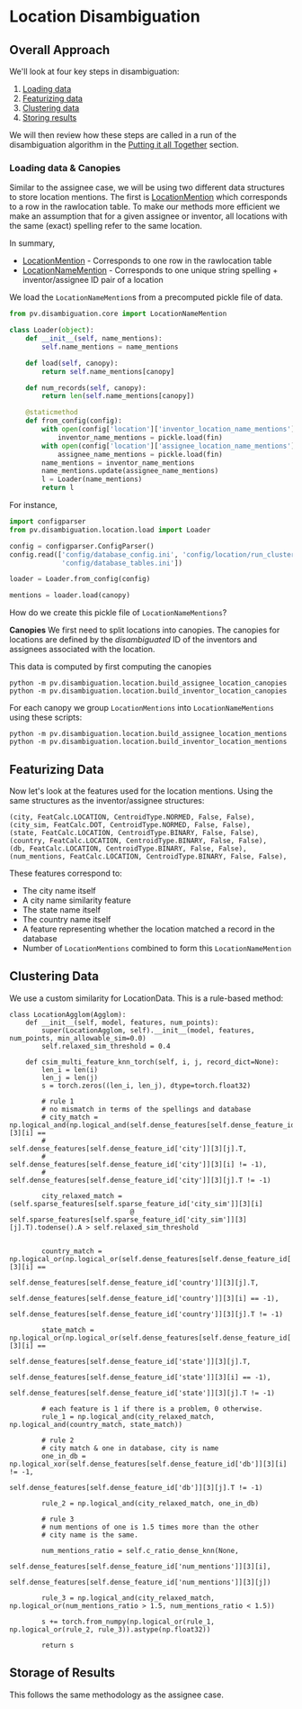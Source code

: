 # Location Disambiguation

## Overall Approach

We'll look at four key steps in disambiguation:

1. [Loading data](#Loading-data)
2. [Featurizing data](#Featurizing-data)
3. [Clustering data](#Clustering-data)
4. [Storing results](#Storing-results)

We will then review how these steps are called
in a run of the disambiguation algorithm in the
[Putting it all Together](#Putting-it-all-Together) section.

### Loading data & Canopies

Similar to the assignee case, we will be using two different
data structures to store location mentions. The first is
[LocationMention](../pv/disambiguation/core.py#L174) which corresponds
to a row in the rawlocation table. To make our methods more efficient
we make an assumption that for a given assignee or inventor,
all locations with the same (exact) spelling refer to the same
location.

In summary,
- [LocationMention](../pv/disambiguation/core.py#L174) - Corresponds to one row in the rawlocation table
- [LocationNameMention](../pv/disambiguation/core.py#L312) - Corresponds to one unique string spelling + inventor/assignee ID pair of a location

We load the `LocationNameMention`s from a precomputed pickle file of data.

```Python
from pv.disambiguation.core import LocationNameMention
```

```Python
class Loader(object):
    def __init__(self, name_mentions):
        self.name_mentions = name_mentions

    def load(self, canopy):
        return self.name_mentions[canopy]

    def num_records(self, canopy):
        return len(self.name_mentions[canopy])

    @staticmethod
    def from_config(config):
        with open(config['location']['inventor_location_name_mentions'], 'rb') as fin:
            inventor_name_mentions = pickle.load(fin)
        with open(config['location']['assignee_location_name_mentions'], 'rb') as fin:
            assignee_name_mentions = pickle.load(fin)
        name_mentions = inventor_name_mentions
        name_mentions.update(assignee_name_mentions)
        l = Loader(name_mentions)
        return l
```

For instance,

```Python
import configparser
from pv.disambiguation.location.load import Loader

config = configparser.ConfigParser()
config.read(['config/database_config.ini', 'config/location/run_clustering.ini',
             'config/database_tables.ini'])

loader = Loader.from_config(config)

mentions = loader.load(canopy)
```

How do we create this pickle file of `LocationNameMentions`?

**Canopies** We first need to split locations into canopies. The canopies
for locations are defined by the *disambiguated* ID of the inventors
and assignees associated with the location.

This data is computed by first computing the canopies

```
python -m pv.disambiguation.location.build_assignee_location_canopies
python -m pv.disambiguation.location.build_inventor_location_canopies
```

For each canopy we group `LocationMentions` into `LocationNameMentions`
using these scripts:

```
python -m pv.disambiguation.location.build_assignee_location_mentions
python -m pv.disambiguation.location.build_inventor_location_mentions
```

## Featurizing Data

Now let's look at the features used for the location
mentions. Using the same structures as the inventor/assignee
structures:

```
(city, FeatCalc.LOCATION, CentroidType.NORMED, False, False),
(city_sim, FeatCalc.DOT, CentroidType.NORMED, False, False),
(state, FeatCalc.LOCATION, CentroidType.BINARY, False, False),
(country, FeatCalc.LOCATION, CentroidType.BINARY, False, False),
(db, FeatCalc.LOCATION, CentroidType.BINARY, False, False),
(num_mentions, FeatCalc.LOCATION, CentroidType.BINARY, False, False),
```

These features correspond to:

* The city name itself
* A city name similarity feature
* The state name itself
* The country name itself
* A feature representing whether the location matched a record in the database
* Number of `LocationMentions` combined to form this `LocationNameMention`


## Clustering Data

We use a custom similarity for LocationData.
This is a rule-based method:

```
class LocationAgglom(Agglom):
    def __init__(self, model, features, num_points):
        super(LocationAgglom, self).__init__(model, features, num_points, min_allowable_sim=0.0)
        self.relaxed_sim_threshold = 0.4

    def csim_multi_feature_knn_torch(self, i, j, record_dict=None):
        len_i = len(i)
        len_j = len(j)
        s = torch.zeros((len_i, len_j), dtype=torch.float32)

        # rule 1
        # no mismatch in terms of the spellings and database
        # city_match = np.logical_and(np.logical_and(self.dense_features[self.dense_feature_id['city']][3][i] ==
        #                                            self.dense_features[self.dense_feature_id['city']][3][j].T,
        #                                            self.dense_features[self.dense_feature_id['city']][3][i] != -1),
        #                             self.dense_features[self.dense_feature_id['city']][3][j].T != -1)

        city_relaxed_match = (self.sparse_features[self.sparse_feature_id['city_sim']][3][i]
                              @ self.sparse_features[self.sparse_feature_id['city_sim']][3][j].T).todense().A > self.relaxed_sim_threshold


        country_match = np.logical_or(np.logical_or(self.dense_features[self.dense_feature_id['country']][3][i] ==
                                                    self.dense_features[self.dense_feature_id['country']][3][j].T,
                                                    self.dense_features[self.dense_feature_id['country']][3][i] == -1),
                                      self.dense_features[self.dense_feature_id['country']][3][j].T != -1)

        state_match = np.logical_or(np.logical_or(self.dense_features[self.dense_feature_id['state']][3][i] ==
                                                  self.dense_features[self.dense_feature_id['state']][3][j].T,
                                                  self.dense_features[self.dense_feature_id['state']][3][i] == -1),
                                    self.dense_features[self.dense_feature_id['state']][3][j].T != -1)

        # each feature is 1 if there is a problem, 0 otherwise.
        rule_1 = np.logical_and(city_relaxed_match, np.logical_and(country_match, state_match))

        # rule 2
        # city match & one in database, city is name
        one_in_db = np.logical_xor(self.dense_features[self.dense_feature_id['db']][3][i] != -1,
                                   self.dense_features[self.dense_feature_id['db']][3][j].T != -1)

        rule_2 = np.logical_and(city_relaxed_match, one_in_db)

        # rule 3
        # num mentions of one is 1.5 times more than the other
        # city name is the same.

        num_mentions_ratio = self.c_ratio_dense_knn(None,
                                                    self.dense_features[self.dense_feature_id['num_mentions']][3][i],
                                                    self.dense_features[self.dense_feature_id['num_mentions']][3][j])

        rule_3 = np.logical_and(city_relaxed_match, np.logical_or(num_mentions_ratio > 1.5, num_mentions_ratio < 1.5))

        s += torch.from_numpy(np.logical_or(rule_1, np.logical_or(rule_2, rule_3)).astype(np.float32))

        return s
```

## Storage of Results

This follows the same methodology as the assignee case.